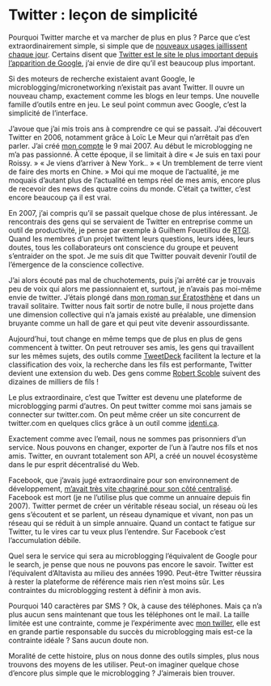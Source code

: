 # Twitter : leçon de simplicité

Pourquoi Twitter marche et va marcher de plus en plus ? Parce que c’est extraordinairement simple, si simple que de [nouveaux usages jaillissent chaque jour](http://twitter.com/alertricity_fr). Certains disent que [Twitter est le site le plus important depuis l’apparition de Google](http://www.97thfloor.com/blog/twitter-the-most-important-website-since-google/), j’ai envie de dire qu’il est beaucoup plus important.

Si des moteurs de recherche existaient avant Google, le microblogging/micronetworking n’existait pas avant Twitter. Il ouvre un nouveau champ, exactement comme les blogs en leur temps. Une nouvelle famille d’outils entre en jeu. Le seul point commun avec Google, c’est la simplicité de l’interface.

J’avoue que j’ai mis trois ans à comprendre ce qui se passait. J’ai découvert Twitter en 2006, notamment grâce à Loïc Le Meur qui n’arrêtait pas d’en parler. J’ai créé [mon compte](http://twitter.com/tcrouzet) le 9 mai 2007. Au début le microblogging ne m’a pas passionné. À cette époque, il se limitait à dire « Je suis en taxi pour Roissy. » « Je viens d’arriver à New York.. » « Un tremblement de terre vient de faire des morts en Chine. » Moi qui me moque de l’actualité, je me moquais d’autant plus de l’actualité en temps réel de mes amis, encore plus de recevoir des news des quatre coins du monde. C’était ça twitter, c’est encore beaucoup ça il est vrai.

En 2007, j’ai compris qu’il se passait quelque chose de plus intéressant. Je rencontrais des gens qui se servaient de Twitter en entreprise comme un outil de productivité, je pense par exemple à Guilhem Fouetillou de [RTGI](http://rtgi.fr/). Quand les membres d’un projet twittent leurs questions, leurs idées, leurs doutes, tous les collaborateurs ont conscience du groupe et peuvent s’entraider on the spot. Je me suis dit que Twitter pouvait devenir l’outil de l’émergence de la conscience collective.

J’ai alors écouté pas mal de chuchotements, puis j’ai arrêté car je trouvais peu de voix qui alors me passionnaient et, surtout, je n’avais pas moi-même envie de twitter. J’étais plongé dans [mon roman sur Ératosthène](http://ihl.tcrouzet.com/) et dans un travail solitaire. Twitter nous fait sortir de notre bulle, il nous projette dans une dimension collective qui n’a jamais existé au préalable, une dimension bruyante comme un hall de gare et qui peut vite devenir assourdissante.

Aujourd’hui, tout change en même temps que de plus en plus de gens commencent à twitter. On peut retrouver ses amis, les gens qui travaillent sur les mêmes sujets, des outils comme [TweetDeck](http://www.tweetdeck.com) facilitent la lecture et la classification des voix, la recherche dans les fils est performante, Twitter devient une extension du web. Des gens comme [Robert Scoble](http://twitter.com/Scobleizer) suivent des dizaines de milliers de fils !

Le plus extraordinaire, c’est que Twitter est devenu une plateforme de microblogging parmi d’autres. On peut twitter comme moi sans jamais se connecter sur twitter.com. On peut même créer un site concurrent de twitter.com en quelques clics grâce à un outil comme [identi.ca](http://identi.ca/).

Exactement comme avec l’email, nous ne sommes pas prisonniers d’un service. Nous pouvons en changer, exporter de l’un à l’autre nos fils et nos amis. Twitter, en ouvrant totalement son API, a créé un nouvel écosystème dans le pur esprit décentralisé du Web.

Facebook, que j’avais jugé extraordinaire pour son environnement de développement, [m’avait très vite chagriné pour son côté centralisé](https://tcrouzet.com/2007/07/09/hypercentralisation/). Facebook est mort (je ne l’utilise plus que comme un annuaire depuis fin 2007). Twitter permet de créer un véritable réseau social, un réseau où les gens s’écoutent et se parlent, un réseau dynamique et vivant, non pas un réseau qui se réduit à un simple annuaire. Quand un contact te fatigue sur Twitter, tu le vires car tu veux plus l’entendre. Sur Facebook c’est l’accumulation débile.

Quel sera le service qui sera au microblogging l’équivalent de Google pour le search, je pense que nous ne pouvons pas encore le savoir. Twitter est l’équivalent d’Altavista au milieu des années 1990. Peut-être Twitter réussira à rester la plateforme de référence mais rien n’est moins sûr. Les contraintes du microblogging restent à définir à mon avis.

Pourquoi 140 caractères par SMS ? Ok, à cause des téléphones. Mais ça n’a plus aucun sens maintenant que tous les téléphones ont le mail. La taille limitée est une contrainte, comme je l’expérimente avec [mon twiller](http://twiller.tcrouzet.com/), elle est en grande partie responsable du succès du microblogging mais est-ce la contrainte idéale ? Sans aucun doute non.

Moralité de cette histoire, plus on nous donne des outils simples, plus nous trouvons des moyens de les utiliser. Peut-on imaginer quelque chose d’encore plus simple que le microblogging ? J’aimerais bien trouver.
